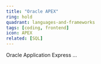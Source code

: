 ```yaml
---
title: "Oracle APEX"
ring: hold
quadrant: languages-and-frameworks
tags: [coding, frontend]
icon: APEX
related: [SQL]
---
```


Oracle Application Express ...
